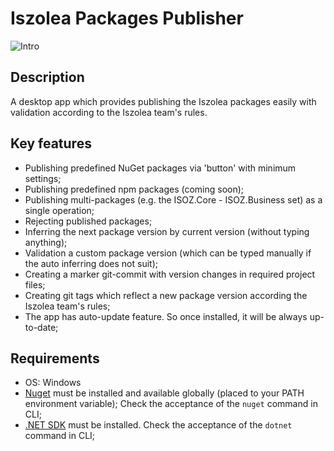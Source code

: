 # Iszolea Packages Publisher
![Intro](/media/intro.gif?raw=true)

## Description

A desktop app which provides publishing the Iszolea packages easily with validation according to the Iszolea team's rules.

## Key features
* Publishing predefined NuGet packages via 'button' with minimum settings;
* Publishing predefined npm packages (coming soon);
* Publishing multi-packages (e.g. the ISOZ.Core - ISOZ.Business set) as a single operation;
* Rejecting published packages;
* Inferring the next package version by current version (without typing anything);
* Validation a custom package version (which can be typed manually if the auto inferring does not suit);
* Creating a marker git-commit with version changes in required project files;
* Creating git tags which reflect a new package version according the Iszolea team's rules;
* The app has auto-update feature. So once installed, it will be always up-to-date;

## Requirements
* OS: Windows
* [Nuget](https://docs.microsoft.com/en-us/nuget/tools/nuget-exe-cli-reference#installing-nugetexe) must be installed and available globally (placed to your PATH environment variable); Check the acceptance of the `nuget` command in CLI;
* [.NET SDK](https://dotnet.microsoft.com/download/visual-studio-sdks) must be installed. Check the acceptance of the `dotnet` command in CLI;

